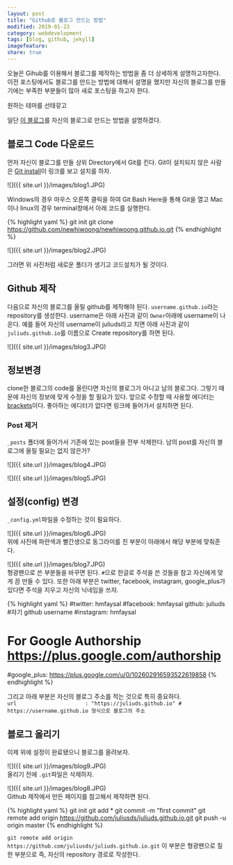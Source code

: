 ```yaml
---
layout: post
title: "Github로 블로그 만드는 방법"
modified: 2019-01-23
category: webdevelopment
tags: [blog, github, jekyll]
imagefeature: 
share: true
---
```


 오늘은 Gihub를 이용해서 블로그를 제작하는 방법을 좀 더 상세하게 설명하고자한다. 이전 포스팅에서도 블로그를 만드는 방법에 대해서 설명을 했지만 자신의 블로그를 만들기에는 부족한 부분들이 많아 새로 포스팅을 하고자 한다.
 
 원하는 테마를 선태갛고
 
 일단 [이 블로그](https://github.com/newhiwoong/newhiwoong.github.io)를 자신의 블로그로 만드는 방법을 설명하겠다.
 
## 블로그 Code 다운로드
먼저 자신이 블로그를 만들 상위 Directory에서 Git를 킨다. Git이 설치되지 않은 사람은 [Git install](https://git-scm.com/book/ko/v2/%EC%8B%9C%EC%9E%91%ED%95%98%EA%B8%B0-Git-%EC%84%A4%EC%B9%98)이 링크를 보고 설치를 하자.

![]({{ site.url }}/images/blog1.JPG)


Windows의 경우 마우스 오른쪽 클릭을 하여 Git Bash Here을 통해 Git을 열고 Mac이나 linux의 경우 terminal창에서 아래 코드를 실행한다.

{% highlight yaml %}
git init
git clone https://github.com/newhiwoong/newhiwoong.github.io.git
{% endhighlight %}

![]({{ site.url }}/images/blog2.JPG)

그러면 위 사진처럼 새로운 폴더가 생기고 코드설치가 될 것이다.

## Github 제작
다음으로 자신의 블로그를 올릴 github를 제작해야 된다. `username.github.io`라는 repository를 생성한다. username은 아래 사진과 같이 `Owner`아래에 username이 나온다. 예를 들어 자신의 username이 juliuds라고 치면 아래 사진과 같이 `juliuds.github.io`를 이름으로 Create repository를 하면 된다.

![]({{ site.url }}/images/blog3.JPG)

## 정보변경
clone한 블로그의 code를 올린다면 자신의 블로그가 아니고 남의 블로그다. 그렇기 때문에 자신의 정보에 맞게 수정을 할 필요가 있다. 앞으로 수정할 때 사용할 에디터는 [brackets](http://brackets.io/)이다. 좋아하는 에디터가 없다면 링크에 들어가서 설치하면 된다.

### Post 제거
`_posts` 폴더에 들어가서 기존에 있는 post들을 전부 삭제한다. 남의 post를 자신의 블로그에 올릴 필요는 없지 않은가?

![]({{ site.url }}/images/blog4.JPG)

![]({{ site.url }}/images/blog5.JPG)

## 설정(config) 변경
`_config.yml`파일을 수정하는 것이 필요하다. 

![]({{ site.url }}/images/blog6.JPG)  
위에 사진에 파란색과 빨간생으로 동그라미를 친 부분이 아래에서 해당 부분에 맞춰준다.

![]({{ site.url }}/images/blog7.JPG)  
형광팬으로 쓴 부분들을 바꾸면 된다. `#`으로 한글로 주석을 쓴 것들을 참고 자신에게 맞게 끔 만들 수 있다. 또한 아래 부분은 twitter, facebook, instagram, google_plus가 있다면 주석을 지우고 자신의 닉네임을 쓰자.

{% highlight yaml %}
#twitter:        hmfaysal
#facebook:       hmfaysal
github:         juliuds   #자기 github username
#instagram:      hmfaysal
# For Google Authorship https://plus.google.com/authorship
#google_plus:    https://plus.google.com/u/0/102602916593522619858
{% endhighlight %}

그리고 아래 부분은 자신의 블로그 주소를 적는 것으로 특히 중요하다.  
`url                      : "https://juliuds.github.io" # https://username.github.io 형식으로 블로그의 주소`

## 블로그 올리기
이제 위에 설정이 완료됐으니 블로그를 올려보자.

![]({{ site.url }}/images/blog9.JPG)  
올리기 전에 `.git`파일은 삭제하자.


![]({{ site.url }}/images/blog8.JPG)  
Github 제작에서 만든 페이지를 참고해서 제작하면 된다.

{% highlight yaml %}
git init
git add *
git commit -m "first commit"
git remote add origin https://github.com/juliusds/juliuds.github.io.git
git push -u origin master
{% endhighlight %}

`git remote add origin https://github.com/juliusds/juliuds.github.io.git` 이 부분은 형광팬으로 칠한 부분으로 즉, 자신의 repository 경로로 작성한다.

